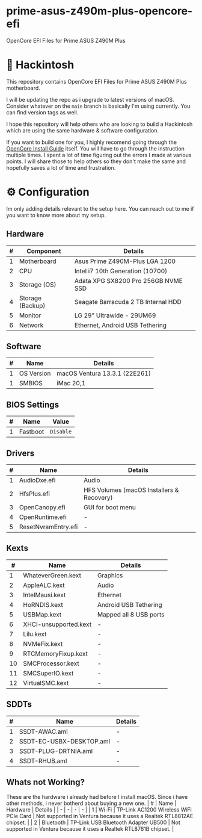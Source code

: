 # prime-asus-z490m-plus-opencore-efi
OpenCore EFI Files for Prime ASUS Z490M Plus
#  Hackintosh
This repository contains OpenCore EFI Files for Prime ASUS Z490M Plus motherboard.

I will be updating the repo as i upgrade to latest versions of macOS. Consider whatever on the `main` branch is basically I'm using currently. You can find version tags as well.

I hope this repository will help others who are looking to build a Hackintosh which are using the same hardware & software configuration.

If you want to build one for you, I highly recomend going through the [OpenCore Install Guide](https://dortania.github.io/OpenCore-Install-Guide/) itself. You will have to go through the instruction multiple times. I spent a lot of time figuring out the errors I made at various points. I will share those to help others so they don't make the same and hopefully saves a lot of time and frustration.

# ⚙️ Configuration
Im only adding details relevant to the setup here. You can reach out to me if you want to know more about my setup.

## Hardware
| # | Component | Details |
| - | - | - |
| 1 | Motherboard | Asus Prime Z490M-Plus LGA 1200 |
| 2 | CPU | Intel i7 10th Generation (10700) |
| 3 | Storage (OS) | Adata XPG SX8200 Pro 256GB NVME SSD |
| 4 | Storage (Backup) | Seagate Barracuda 2 TB Internal HDD |
| 5 | Monitor | LG 29" Ultrawide - 29UM69 |
| 6 | Network | Ethernet, Android USB Tethering |

## Software
| # | Name | Details |
| - | - | - |
| 1 | OS Version | macOS Ventura 13.3.1 (22E261) |
| 1 | SMBIOS | iMac 20,1 |

## BIOS Settings
| # | Name | Value |
| - | - | - |
| 1 | Fastboot | `Disable` |

## Drivers
| # | Name | Details |
| - | - | - |
| 1 | AudioDxe.efi | Audio |
| 2 | HfsPlus.efi | HFS Volumes (macOS Installers & Recovery) |
| 3 | OpenCanopy.efi | GUI for boot menu |
| 4 | OpenRuntime.efi | - |
| 5 | ResetNvramEntry.efi | - |

## Kexts
| # | Name | Details |
| - | - | - |
| 1 | WhateverGreen.kext | Graphics |
| 2 | AppleALC.kext | Audio |
| 3 | IntelMausi.kext | Ethernet |
| 4 | HoRNDIS.kext | Android USB Tethering |
| 5 | USBMap.kext | Mapped all 8 USB ports |
| 6 | XHCI-unsupported.kext | - |
| 7 | Lilu.kext | - |
| 8 | NVMeFix.kext | - |
| 9 | RTCMemoryFixup.kext | - |
| 10 | SMCProcessor.kext | - |
| 11 | SMCSuperIO.kext | - |
| 12 | VirtualSMC.kext | - |

## SDDTs
| # | Name | Details |
| - | - | - |
| 1 | SSDT-AWAC.aml | - |
| 2 | SSDT-EC-USBX-DESKTOP.aml | - |
| 3 | SSDT-PLUG-DRTNIA.aml | - |
| 4 | SSDT-RHUB.aml | - |

## Whats not Working?
These are the hardware i already had before I install macOS. Since i have other methods, i never botherd about buying a new one.
| # | Name | Hardware | Details |
| - | - | - | - |
| 1 | Wi-Fi | TP-Link AC1200 Wireless WiFi PCIe Card | Not supported in Ventura because it uses a Realtek RTL8812AE chipset. |
| 2 | Bluetooth | TP-Link USB Bluetooth Adapter UB500 | Not supported in Ventura because it uses a Realtek RTL8761B chipset. |

